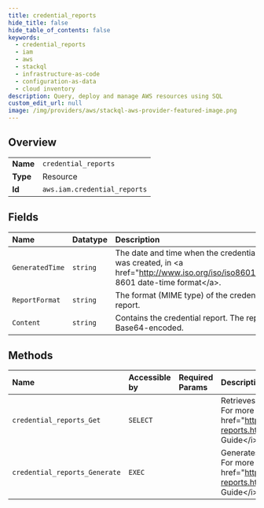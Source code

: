```yaml
---
title: credential_reports
hide_title: false
hide_table_of_contents: false
keywords:
  - credential_reports
  - iam
  - aws    
  - stackql
  - infrastructure-as-code
  - configuration-as-data
  - cloud inventory
description: Query, deploy and manage AWS resources using SQL
custom_edit_url: null
image: /img/providers/aws/stackql-aws-provider-featured-image.png
---
```

  
    

## Overview
<table><tbody>
<tr><td><b>Name</b></td><td><code>credential_reports</code></td></tr>
<tr><td><b>Type</b></td><td>Resource</td></tr>
<tr><td><b>Id</b></td><td><code>aws.iam.credential_reports</code></td></tr>
</tbody></table>

## Fields
| Name | Datatype | Description |
|:-----|:---------|:------------|
| `GeneratedTime` | `string` |  The date and time when the credential report was created, in &lt;a href="http://www.iso.org/iso/iso8601"&gt;ISO 8601 date-time format&lt;/a&gt;. |
| `ReportFormat` | `string` | The format (MIME type) of the credential report. |
| `Content` | `string` | Contains the credential report. The report is Base64-encoded. |
## Methods
| Name | Accessible by | Required Params | Description |
|:-----|:--------------|:----------------|:------------|
| `credential_reports_Get` | `SELECT` |  |  Retrieves a credential report for the Amazon Web Services account. For more information about the credential report, see &lt;a href="https://docs.aws.amazon.com/IAM/latest/UserGuide/credential-reports.html"&gt;Getting credential reports&lt;/a&gt; in the &lt;i&gt;IAM User Guide&lt;/i&gt;. |
| `credential_reports_Generate` | `EXEC` |  |  Generates a credential report for the Amazon Web Services account. For more information about the credential report, see &lt;a href="https://docs.aws.amazon.com/IAM/latest/UserGuide/credential-reports.html"&gt;Getting credential reports&lt;/a&gt; in the &lt;i&gt;IAM User Guide&lt;/i&gt;. |
